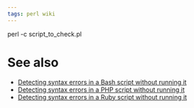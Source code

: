 ```yaml
---
tags: perl wiki
---
```


perl -c script_to_check.pl

# See also

-   [Detecting syntax errors in a Bash script without running it](/wiki/Detecting_syntax_errors_in_a_Bash_script_without_running_it)
-   [Detecting syntax errors in a PHP script without running it](/wiki/Detecting_syntax_errors_in_a_PHP_script_without_running_it)
-   [Detecting syntax errors in a Ruby script without running it](/wiki/Detecting_syntax_errors_in_a_Ruby_script_without_running_it)
